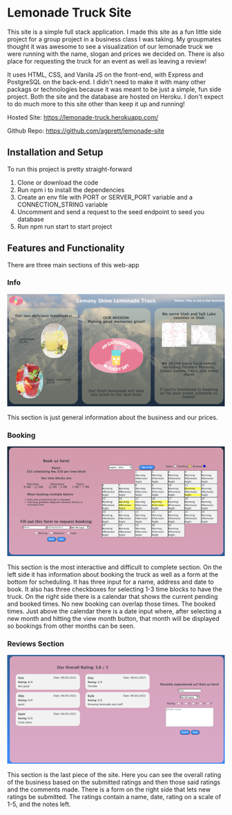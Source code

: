 # Lemonade Truck Site
This site is a simple full stack application. I made this site as a fun little side project for a group project in a business class I was taking. My groupmates thought it was awesome to see a visualization of our lemonade truck we were running with the name, slogan and prices we decided on. There is also place for requesting the truck for an event as well as leaving a review!

It uses HTML, CSS, and Vanila JS on the front-end, with Express and PostgreSQL on the back-end. I didn't need to make it with many other packags or technologies because it was meant to be just a simple, fun side project. Both the site and the database are hosted on Heroku. I don't expect to do much more to this site other than keep it up and running!

Hosted Site: https://lemonade-truck.herokuapp.com/

Github Repo: https://github.com/agprett/lemonade-site

## Installation and Setup
To run this project is pretty straight-forward
1. Clone or download the code
2. Run npm i to install the dependencies
3. Create an env file with PORT or SERVER_PORT variable and a CONNECTION_STRING variable
4. Uncomment and send a request to the seed endpoint to seed you database
5. Run npm run start to start project

## Features and Functionality
There are three main sections of this web-app

### Info
![Info-Section](<./imgs/info.png>)

This section is just general information about the business and our prices.

### Booking
![Booking-Section](<./imgs/booking.png>)

This section is the most interactive and difficult to complete section. On the left side it has information about booking the truck as well as a form at the bottom for scheduling. It has three input for a name, address and date to book. It also has three checkboxes for selecting 1-3 time blocks to have the truck. On the right side there is a calendar that shows the current pending and booked times. No new booking can overlap those times. The booked times. Just above the calendar there is a date input where, after selecting a new month and hitting the view month button, that month will be displayed so bookings from other months can be seen.

### Reviews Section
![Review-Section](imgs/review.png)

This section is the last piece of the site. Here you can see the overall rating of the business based on the submitted ratings and then those said ratings and the comments made. There is a form on the right side that lets new ratings be submitted. The ratings contain a name, date, rating on a scale of 1-5, and the notes left.